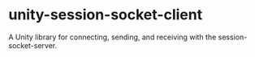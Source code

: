# unity-session-socket-client
A Unity library for connecting, sending, and receiving with the session-socket-server. 
